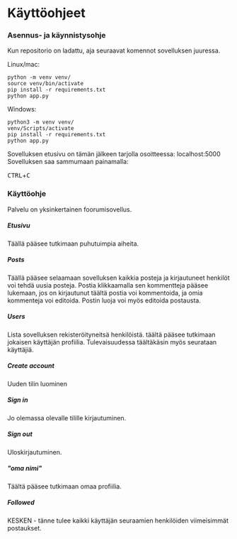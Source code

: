 # Käyttöohjeet

### Asennus- ja käynnistysohje

Kun repositorio on ladattu, aja seuraavat komennot sovelluksen juuressa.

Linux/mac:

```
python -m venv venv/
source venv/bin/activate
pip install -r requirements.txt
python app.py
```

Windows:

```
python3 -m venv venv/
venv/Scripts/activate
pip install -r requirements.txt
python app.py
```

Sovelluksen etusivu on tämän jälkeen tarjolla osoitteessa: localhost:5000
Sovelluksen saa sammumaan painamalla:

<kbd>CTRL</kbd>+<kbd>C</kbd>


### Käyttöohje

Palvelu on yksinkertainen foorumisovellus.

##### Etusivu
Täällä pääsee tutkimaan puhutuimpia aiheita.

##### Posts
Täällä pääsee selaamaan sovelluksen kaikkia posteja ja kirjautuneet henkilöt voi tehdä uusia posteja. Postia klikkaamalla sen kommentteja pääsee lukemaan, jos on kirjautunut täältä postia voi kommentoida, ja omia kommenteja voi editoida. Postin luoja voi myös editoida postausta.

##### Users
Lista sovelluksen rekisteröityneitsä henkilöistä. täältä pääsee tutkimaan jokaisen käyttäjän profiilia. Tulevaisuudessa täältäkäsin myös seurataan käyttäjiä.

##### Create account
Uuden tilin luominen

##### Sign in
Jo olemassa olevalle tilille kirjautuminen.

##### Sign out
Uloskirjautuminen.

##### "oma nimi"
Täältä pääsee tutkimaan omaa profiilia.

##### Followed

KESKEN - tänne tulee kaikki käyttäjän seuraamien henkilöiden viimeisimmät postaukset.